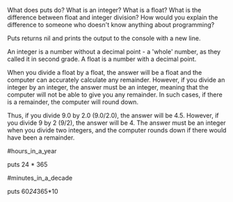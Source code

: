 What does puts do?
What is an integer? What is a float?
What is the difference between float and integer division? How would you explain the difference to someone who doesn't know anything about programming?

Puts returns nil and prints the output to the console with a new line.

An integer is a number without a decimal point - a 'whole' number, as they called it in second grade.  A float is a number with a decimal point.

When you divide a float by a float, the answer will be a float and the computer can accurately calculate any remainder.  However, if you divide an integer by an integer, the answer must be an integer, meaning that the computer will not be able to give you any remainder.  In such cases, if there is a remainder, the computer will round down.

Thus, if you divide 9.0 by 2.0 (9.0/2.0), the answer will be 4.5.  However, if you divide 9 by 2 (9/2), the answer will be 4.  The answer must be an integer when you divide two integers, and the computer rounds down if there would have been a remainder.

#hours_in_a_year

puts 24 * 365

#minutes_in_a_decade

puts 60*24*365*10